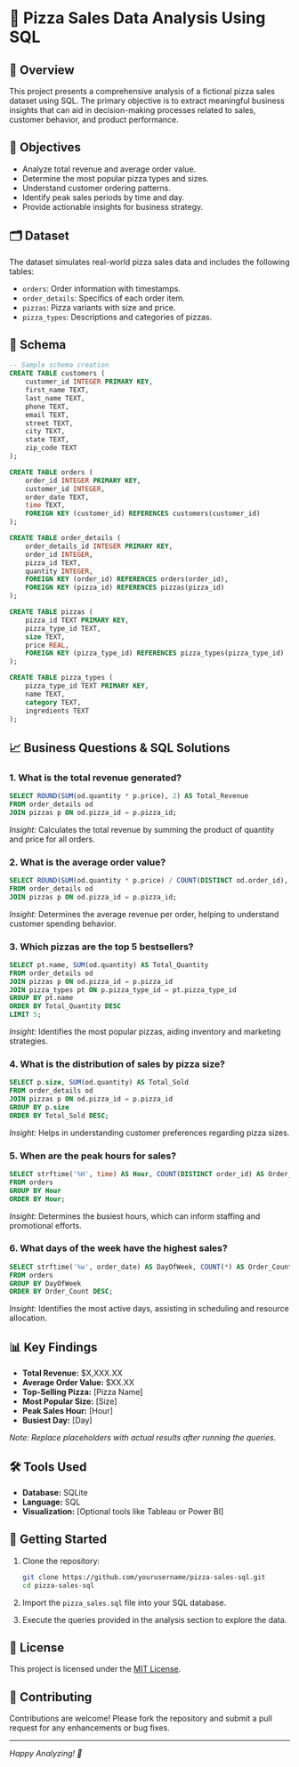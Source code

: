 
# 🍕 Pizza Sales Data Analysis Using SQL


## 📌 Overview

This project presents a comprehensive analysis of a fictional pizza sales dataset using SQL. The primary objective is to extract meaningful business insights that can aid in decision-making processes related to sales, customer behavior, and product performance.

## 🎯 Objectives

- Analyze total revenue and average order value.
- Determine the most popular pizza types and sizes.
- Understand customer ordering patterns.
- Identify peak sales periods by time and day.
- Provide actionable insights for business strategy.

## 🗂️ Dataset

The dataset simulates real-world pizza sales data and includes the following tables:

- `orders`: Order information with timestamps.
- `order_details`: Specifics of each order item.
- `pizzas`: Pizza variants with size and price.
- `pizza_types`: Descriptions and categories of pizzas.

## 🧾 Schema

```sql
-- Sample schema creation
CREATE TABLE customers (
    customer_id INTEGER PRIMARY KEY,
    first_name TEXT,
    last_name TEXT,
    phone TEXT,
    email TEXT,
    street TEXT,
    city TEXT,
    state TEXT,
    zip_code TEXT
);

CREATE TABLE orders (
    order_id INTEGER PRIMARY KEY,
    customer_id INTEGER,
    order_date TEXT,
    time TEXT,
    FOREIGN KEY (customer_id) REFERENCES customers(customer_id)
);

CREATE TABLE order_details (
    order_details_id INTEGER PRIMARY KEY,
    order_id INTEGER,
    pizza_id TEXT,
    quantity INTEGER,
    FOREIGN KEY (order_id) REFERENCES orders(order_id),
    FOREIGN KEY (pizza_id) REFERENCES pizzas(pizza_id)
);

CREATE TABLE pizzas (
    pizza_id TEXT PRIMARY KEY,
    pizza_type_id TEXT,
    size TEXT,
    price REAL,
    FOREIGN KEY (pizza_type_id) REFERENCES pizza_types(pizza_type_id)
);

CREATE TABLE pizza_types (
    pizza_type_id TEXT PRIMARY KEY,
    name TEXT,
    category TEXT,
    ingredients TEXT
);
```

## 📈 Business Questions & SQL Solutions

### 1. What is the total revenue generated?

```sql
SELECT ROUND(SUM(od.quantity * p.price), 2) AS Total_Revenue
FROM order_details od
JOIN pizzas p ON od.pizza_id = p.pizza_id;
```

*Insight:* Calculates the total revenue by summing the product of quantity and price for all orders.

### 2. What is the average order value?

```sql
SELECT ROUND(SUM(od.quantity * p.price) / COUNT(DISTINCT od.order_id), 2) AS Avg_Order_Value
FROM order_details od
JOIN pizzas p ON od.pizza_id = p.pizza_id;
```

*Insight:* Determines the average revenue per order, helping to understand customer spending behavior.

### 3. Which pizzas are the top 5 bestsellers?

```sql
SELECT pt.name, SUM(od.quantity) AS Total_Quantity
FROM order_details od
JOIN pizzas p ON od.pizza_id = p.pizza_id
JOIN pizza_types pt ON p.pizza_type_id = pt.pizza_type_id
GROUP BY pt.name
ORDER BY Total_Quantity DESC
LIMIT 5;
```

*Insight:* Identifies the most popular pizzas, aiding inventory and marketing strategies.

### 4. What is the distribution of sales by pizza size?

```sql
SELECT p.size, SUM(od.quantity) AS Total_Sold
FROM order_details od
JOIN pizzas p ON od.pizza_id = p.pizza_id
GROUP BY p.size
ORDER BY Total_Sold DESC;
```

*Insight:* Helps in understanding customer preferences regarding pizza sizes.

### 5. When are the peak hours for sales?

```sql
SELECT strftime('%H', time) AS Hour, COUNT(DISTINCT order_id) AS Order_Count
FROM orders
GROUP BY Hour
ORDER BY Hour;
```

*Insight:* Determines the busiest hours, which can inform staffing and promotional efforts.

### 6. What days of the week have the highest sales?

```sql
SELECT strftime('%w', order_date) AS DayOfWeek, COUNT(*) AS Order_Count
FROM orders
GROUP BY DayOfWeek
ORDER BY Order_Count DESC;
```

*Insight:* Identifies the most active days, assisting in scheduling and resource allocation.

## 📊 Key Findings

- **Total Revenue:** $X,XXX.XX
- **Average Order Value:** $XX.XX
- **Top-Selling Pizza:** [Pizza Name]
- **Most Popular Size:** [Size]
- **Peak Sales Hour:** [Hour]
- **Busiest Day:** [Day]

*Note: Replace placeholders with actual results after running the queries.*

## 🛠️ Tools Used

- **Database:** SQLite
- **Language:** SQL
- **Visualization:** [Optional tools like Tableau or Power BI]

## 🚀 Getting Started

1. Clone the repository:

   ```bash
   git clone https://github.com/yourusername/pizza-sales-sql.git
   cd pizza-sales-sql
   ```

2. Import the `pizza_sales.sql` file into your SQL database.

3. Execute the queries provided in the analysis section to explore the data.

## 📄 License

This project is licensed under the [MIT License](LICENSE).

## 🤝 Contributing

Contributions are welcome! Please fork the repository and submit a pull request for any enhancements or bug fixes.

---

*Happy Analyzing! 🍕*
